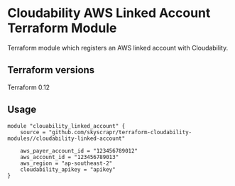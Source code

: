 # Cloudability AWS Linked Account Terraform Module

Terraform module which registers an AWS linked account with Cloudability.

## Terraform versions

Terraform 0.12

## Usage

```hcl
module "clouability_linked_account" {
    source = "github.com/skyscrapr/terraform-cloudability-modules//cloudability-linked-account"

    aws_payer_account_id = "123456789012"
    aws_account_id = "123456789013"
    aws_region = "ap-southeast-2"
    cloudability_apikey = "apikey"
}
```
